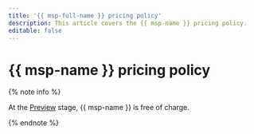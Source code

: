 ```yaml
---
title: '{{ msp-full-name }} pricing policy'
description: This article covers the {{ msp-name }} pricing policy.
editable: false
---
```


# {{ msp-name }} pricing policy

{% note info %}

At the [Preview](../overview/concepts/launch-stages.md) stage, {{ msp-name }} is free of charge.

{% endnote %}
